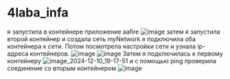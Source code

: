 # 4laba_infa
я запустила в контейнере приложение aafire
![image](https://github.com/user-attachments/assets/dd728eac-d8ac-40dc-ad4a-7e4781970d1b)
затем я запустила второй контейнер и создала сеть myNetwork
я подключила оба контейнера к сети. Потом посмотрела настройки сети и узнала ip-адреса контейнеров. 
![image](https://github.com/user-attachments/assets/2e90c32e-fd2a-430f-806b-b1d74263a12f)
![image](https://github.com/user-attachments/assets/86353ba7-0177-4ad1-aa39-22b7310887c6)
Затем я подключилась к первому контейнеру 
![image_2024-12-10_19-17-51](https://github.com/user-attachments/assets/a164742f-f7ec-4de2-80d3-d6d6261b1982)
и с помощью ping проверила соединение со вторым контейнером
![image](https://github.com/user-attachments/assets/38ae5bbd-cabb-417b-9d95-cf2d24c5b1c9)
